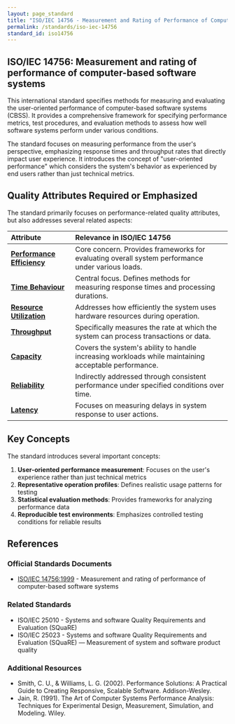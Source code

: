 ```yaml
---
layout: page_standard
title: "ISO/IEC 14756 - Measurement and Rating of Performance of Computer-Based Software Systems"
permalink: /standards/iso-iec-14756
standard_id: iso14756
---
```


## ISO/IEC 14756: Measurement and rating of performance of computer-based software systems

This international standard specifies methods for measuring and evaluating the user-oriented performance of computer-based software systems (CBSS). It provides a comprehensive framework for specifying performance metrics, test procedures, and evaluation methods to assess how well software systems perform under various conditions.

The standard focuses on measuring performance from the user's perspective, emphasizing response times and throughput rates that directly impact user experience. It introduces the concept of "user-oriented performance" which considers the system's behavior as experienced by end users rather than just technical metrics.

## Quality Attributes Required or Emphasized

The standard primarily focuses on performance-related quality attributes, but also addresses several related aspects:

| Attribute | Relevance in ISO/IEC 14756 |
|:--- |:--- |
| **[Performance Efficiency](/qualities/performance-efficiency)** | Core concern. Provides frameworks for evaluating overall system performance under various loads. |
| **[Time Behaviour](/qualities/time-behaviour)** | Central focus. Defines methods for measuring response times and processing durations. |
| **[Resource Utilization](/qualities/resource-utilization)** | Addresses how efficiently the system uses hardware resources during operation. |
| **[Throughput](/qualities/throughput)** | Specifically measures the rate at which the system can process transactions or data. |
| **[Capacity](/qualities/capacity)** | Covers the system's ability to handle increasing workloads while maintaining acceptable performance. |
| **[Reliability](/qualities/reliability)** | Indirectly addressed through consistent performance under specified conditions over time. |
| **[Latency](/qualities/latency)** | Focuses on measuring delays in system response to user actions. |

## Key Concepts

The standard introduces several important concepts:

1. **User-oriented performance measurement**: Focuses on the user's experience rather than just technical metrics
2. **Representative operation profiles**: Defines realistic usage patterns for testing
3. **Statistical evaluation methods**: Provides frameworks for analyzing performance data
4. **Reproducible test environments**: Emphasizes controlled testing conditions for reliable results

## References

### Official Standards Documents
- [ISO/IEC 14756:1999](https://www.iso.org/standard/25505.html) - Measurement and rating of performance of computer-based software systems

### Related Standards
- ISO/IEC 25010 - Systems and software Quality Requirements and Evaluation (SQuaRE)
- ISO/IEC 25023 - Systems and software Quality Requirements and Evaluation (SQuaRE) — Measurement of system and software product quality

### Additional Resources
- Smith, C. U., & Williams, L. G. (2002). Performance Solutions: A Practical Guide to Creating Responsive, Scalable Software. Addison-Wesley.
- Jain, R. (1991). The Art of Computer Systems Performance Analysis: Techniques for Experimental Design, Measurement, Simulation, and Modeling. Wiley.
